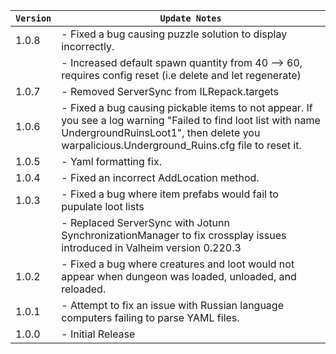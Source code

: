 | `Version` | `Update Notes`    |
|-----------|-------------------|
| 1.0.8     | - Fixed a bug causing puzzle solution to display incorrectly. |
|           | - Increased default spawn quantity from 40 --> 60, requires config reset (i.e delete and let regenerate) |
| 1.0.7     | - Removed ServerSync from ILRepack.targets |
| 1.0.6     | - Fixed a bug causing pickable items to not appear. If you see a log warning "Failed to find loot list with name UndergroundRuinsLoot1", then delete you warpalicious.Underground_Ruins.cfg file to reset it. |
| 1.0.5     | - Yaml formatting fix. |
| 1.0.4     | - Fixed an incorrect AddLocation method. |
| 1.0.3     | - Fixed a bug where item prefabs would fail to pupulate loot lists |
|           | - Replaced ServerSync with Jotunn SynchronizationManager to fix crossplay issues introduced in Valheim version 0.220.3 |
| 1.0.2     | - Fixed a bug where creatures and loot would not appear when dungeon was loaded, unloaded, and reloaded. |
| 1.0.1     | - Attempt to fix an issue with Russian language computers failing to parse YAML files. |
| 1.0.0     | - Initial Release |